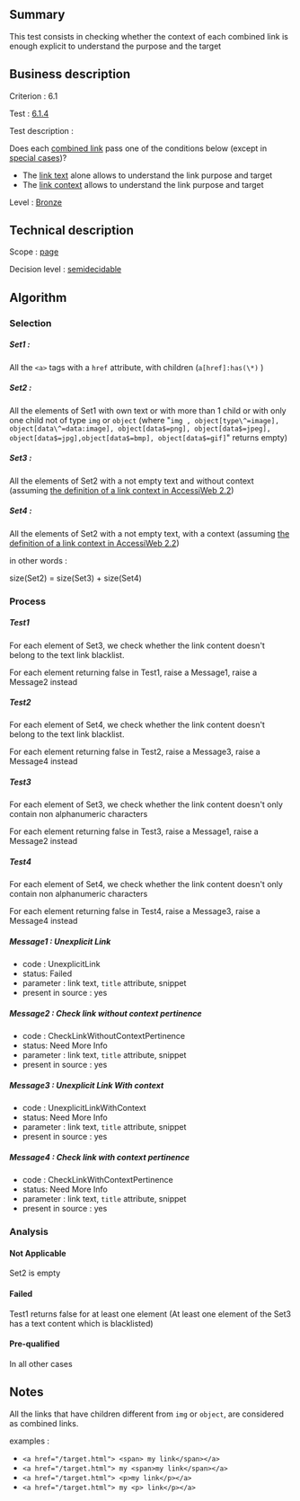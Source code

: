 ## Summary

This test consists in checking whether the context of each combined link is enough explicit to understand the purpose and the target

## Business description

Criterion : 6.1

Test : [6.1.4](http://accessiweb.org/index.php/accessiweb-22-english-version.html#test-6-1-4)

Test description :

Does each [combined link](http://accessiweb.org/index.php/glossary-76.html#mLienComposite) pass one of the conditions below (except in [special cases](http://accessiweb.org/index.php/glossary-76.html#mLienCompositeindex.php/glossary-76.html#cpCrit6- "Special cases for criterion 6.1"))?

-   The [link text](http://accessiweb.org/index.php/glossary-76.html#mIntituleLien) alone allows to understand the link purpose and target
-   The [link context](http://accessiweb.org/index.php/glossary-76.html#mContexteLien) allows to understand the link purpose and target

Level : [Bronze](/en/category/rules-design/accessiweb-11/level/bronze)

## Technical description

Scope : [page](/en/category/rules-design/accessiweb-11/scope/page)

Decision level :
[semidecidable](/en/category/rules-design/accessiweb-11/decision-level/semidecidable)

## Algorithm

### Selection

##### Set1 :

All the `<a>` tags with a `href` attribute, with children (`a[href]:has(\*)` )

##### Set2 :

All the elements of Set1 with own text or with more than 1 child or with only one child not of type `img` or `object` (where "`img , object[type\^=image], object[data\^=data:image], object[data$=png], object[data$=jpeg], object[data$=jpg],object[data$=bmp], object[data$=gif]`" returns empty)

##### Set3 :

All the elements of Set2 with a not empty text and without context (assuming [the definition of a link context in AccessiWeb 2.2](http://accessiweb.org/index.php/glossary-76.html#mContexteLien))

##### Set4 :
 
All the elements of Set2 with a not empty text, with a context (assuming [the definition of a link context in AccessiWeb 2.2](http://accessiweb.org/index.php/glossary-76.html#mContexteLien))

in other words :

size(Set2) = size(Set3) + size(Set4)

### Process

##### Test1

For each element of Set3, we check whether the link content doesn't belong to the text link blacklist.

For each element returning false in Test1, raise a Message1, raise a Message2 instead

##### Test2

For each element of Set4, we check whether the link content doesn't belong to the text link blacklist.

For each element returning false in Test2, raise a Message3, raise a Message4 instead

##### Test3

For each element of Set3, we check whether the link content doesn't only contain non alphanumeric characters

For each element returning false in Test3, raise a Message1, raise a Message2 instead

##### Test4

For each element of Set4, we check whether the link content doesn't only contain non alphanumeric characters

For each element returning false in Test4, raise a Message3, raise a Message4 instead

##### Message1 : Unexplicit Link

-   code : UnexplicitLink
-   status: Failed
-   parameter : link text, `title` attribute, snippet
-   present in source : yes

##### Message2 : Check link without context pertinence

-   code : CheckLinkWithoutContextPertinence
-   status: Need More Info
-   parameter : link text, `title` attribute, snippet
-   present in source : yes

##### Message3 : Unexplicit Link With context

-   code : UnexplicitLinkWithContext
-   status: Need More Info
-   parameter : link text, `title` attribute, snippet
-   present in source : yes

##### Message4 : Check link with context pertinence

-   code : CheckLinkWithContextPertinence
-   status: Need More Info
-   parameter : link text, `title` attribute, snippet
-   present in source : yes

### Analysis

#### Not Applicable

Set2 is empty

#### Failed

Test1 returns false for at least one element (At least one element of the Set3 has a text content which is blacklisted)

#### Pre-qualified

In all other cases

## Notes

All the links that have children different from `img` or `object`, are considered as combined links.

examples :

-   `<a href="/target.html"> <span> my link</span></a>`
-   `<a href="/target.html"> my <span>my link</span></a>`
-   `<a href="/target.html"> <p>my link</p></a>`
-   `<a href="/target.html"> my <p> link</p></a>`

